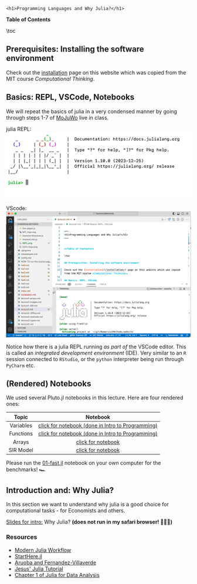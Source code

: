 
~~~
<h1>Programming Languages and Why Julia?</h1>
~~~


**Table of Contents**

\toc

## Prerequisites: Installing the software environment

Check out the [installation](/installation/) page on this website which was copied from the MIT course *Computational Thinking*.

## Basics: REPL, VSCode, Notebooks

We will repeat the basics of julia in a very condensed manner by going through steps 1-7 of [MoJuWo](https://modernjuliaworkflows.github.io/pages/writing/writing/) live in class.

julia REPL:
![This is the julia REPL](/assets/REPL.png)


VScode:
![This is VSCode](/assets/VSCode.png)

Notice how there is a julia REPL running _as part of_ the VSCode editor. This is called an _integrated development environment_ (IDE). Very similar to an `R` session connected to `RStudio`, or the `python` interpreter being run through `PyCharm` etc.




## (Rendered) Notebooks

We used several Pluto.jl notebooks in this lecture. Here are four rendered ones:

Topic | Notebook
:-----: | :--------:
Variables | [click for notebook (done in Intro to Programming)](https://floswald.github.io/julia-bootcamp/01-variables.html)
Functions | [click for notebook (done in Intro to Programming)](https://floswald.github.io/julia-bootcamp/02-functions.html)
Arrays | [click for notebook](https://floswald.github.io/julia-bootcamp/03-arrays.html)
SIR Model | [click for notebook](https://floswald.github.io/julia-bootcamp/09-introsir.html)

Please run the [01-fast.jl](https://github.com/floswald/NumericalMethods/tree/master/lecture_notebooks/week1/01-fast.jl) notebook on your own computer for the benchmarks! 🏎️



## Introduction and: Why Julia?

In this section we want to understand why julia is a good choice for computational tasks - for Economists and others.

[Slides for intro:](https://raw.githack.com/floswald/NumericalMethods/master/slides/why-julia/dist/why-julia.html) Why Julia? **(does not run in my safari browser! 🤷🏻‍♂️)**

### Resources

* [Modern Julia Workflow](https://modernjuliaworkflows.github.io)
* [StartHere.jl](https://github.com/JuliaCommunity/StartHere.jl)
* [Aruoba and Fernandez-Villaverde](https://www.sas.upenn.edu/~jesusfv/comparison_languages.pdf)
* [Jesus' Julia Tutorial](https://www.sas.upenn.edu/~jesusfv/Chapter_HPC_8_Julia.pdf)
* [Chapter 1 of Julia for Data Analysis](https://www.manning.com/books/julia-for-data-analysis)

